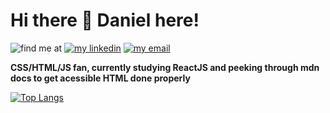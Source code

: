 # Hi there 👋 Daniel here!

![find me at](https://img.shields.io/badge/find%20me%20at-000?style=for-the-badge)
[![my linkedin](https://img.shields.io/badge/in/dan--amarals-000?style=for-the-badge&logo=linkedin&logoColor=blue)](https://www.linkedin.com/in/dan-amarals/)
[![my email](https://img.shields.io/badge/dan.amaralsilva%40gmail.com-black?logo=gmail&style=for-the-badge&logoColor=red)](mailto:dan.amaralsilva@gmail.com)

**CSS/HTML/JS fan, currently studying ReactJS and peeking through mdn docs to get acessible HTML done properly**

[![Top Langs](https://github-readme-stats.vercel.app/api/top-langs/?username=viralatron&theme=radical&layout=compact)](https://github.com/anuraghazra/github-readme-stats)

